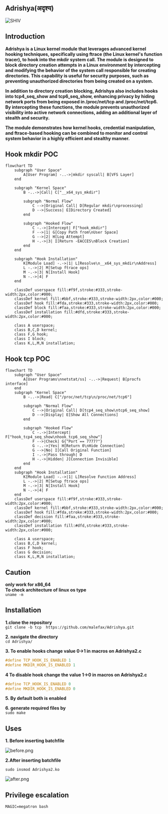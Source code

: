 ## Adrishya(अदृश्य)
![SHIV](https://img.freepik.com/premium-photo/black-lord-shiva-special-maha-shivaratri-made-using-generative-ai-tools_410516-74403.jpg)

## Introduction
**Adrishya is a Linux kernel module that leverages advanced kernel hooking techniques, specifically using ftrace (the Linux kernel's function tracer), to hook into the mkdir system call. The module is designed to block directory creation attempts in a Linux environment by intercepting and modifying the behavior of the system call responsible for creating directories. This capability is useful for security purposes, such as preventing unauthorized directories from being created on a system.**

**In addition to directory creation blocking, Adrishya also includes hooks into tcp4_seq_show and tcp6_seq_show, enhancing privacy by hiding network ports from being exposed in /proc/net/tcp and /proc/net/tcp6. By intercepting these functions, the module prevents unauthorized visibility into active network connections, adding an additional layer of stealth and security.**

**The module demonstrates how kernel hooks, credential manipulation, and ftrace-based hooking can be combined to monitor and control system behavior in a highly efficient and stealthy manner.**<br>

## Hook mkdir POC
```mermaid
flowchart TD
    subgraph "User Space"
        A[User Program] -..->|mkdir syscall| B[VFS Layer]
    end

    subgraph "Kernel Space"
        B -..->|Call| C["__x64_sys_mkdir"]
        
        subgraph "Normal Flow"
            C -->|Original Call| D[Regular mkdir\nprocessing]
            D -->|Success| E[Directory Created]
        end
        
        subgraph "Hooked Flow"
            C -.->|Intercept| F["hook_mkdir"]
            F -->|1| G[Copy Path from\nUser Space]
            G -->|2| H[Log Attempt]
            H -.->|3| I[Return -EACCES\nBlock Creation]
        end
    end

    subgraph "Hook Installation"
        K[Module Load] -.->|1| L[Resolve\n__x64_sys_mkdir\nAddress]
        L -.->|2| M[Setup ftrace ops]
        M -.->|3| N[Install Hook]
        N -.->|4| F
    end

    classDef userspace fill:#f9f,stroke:#333,stroke-width:2px,color:#000;
    classDef kernel fill:#bbf,stroke:#333,stroke-width:2px,color:#000;
    classDef hook fill:#fda,stroke:#333,stroke-width:2px,color:#000;
    classDef block fill:#faa,stroke:#333,stroke-width:2px,color:#000;
    classDef installation fill:#dfd,stroke:#333,stroke-width:2px,color:#000;

    class A userspace;
    class B,C,D kernel;
    class F,G hook;
    class I block;
    class K,L,M,N installation;
  ```
## Hook tcp POC
```mermaid
flowchart TD
    subgraph "User Space"
        A[User Programs\nnetstat/ss] -..->|Request| B[procfs interface]
    end
    subgraph "Kernel Space"
        B -..->|Read| C["/proc/net/tcp\n/proc/net/tcp6"]

        subgraph "Normal Flow"
            C -->|Original Call| D[tcp4_seq_show\ntcp6_seq_show]
            D -->|Display| E[Show All Connections]
        end

        subgraph "Hooked Flow"
            C -.->|Intercept| F["hook_tcp4_seq_show\nhook_tcp6_seq_show"]
            F -->|Check| G{"Port == 7777?"}
            G -..->|Yes| H[Return 0\nHide Connection]
            G -->|No| I[Call Original Function]
            I -.->|Pass through| D
            H -.->|Hidden| J[Connection Invisible]
        end
    end
    subgraph "Hook Installation"
        K[Module Load] -.->|1| L[Resolve Function Address]
        L -.->|2| M[Setup ftrace ops]
        M -.->|3| N[Install Hook]
        N -.->|4| F
    end
    classDef userspace fill:#f9f,stroke:#333,stroke-width:2px,color:#000;
    classDef kernel fill:#bbf,stroke:#333,stroke-width:2px,color:#000;
    classDef hook fill:#fda,stroke:#333,stroke-width:2px,color:#000;
    classDef decision fill:#faa,stroke:#333,stroke-width:2px,color:#000;
    classDef installation fill:#dfd,stroke:#333,stroke-width:2px,color:#000;

    class A userspace;
    class B,C,D kernel;
    class F hook;
    class G decision;
    class K,L,M,N installation;
```    
## Caution
**only work for x86_64**<br>
**To check architecture of linux os type**<br>
```uname -m```<br>
## Installation


**1.clone the repository**<br>
```git clone -b tcp  https://github.com/malefax/Adrishya.git```

**2. navigate the directory**<br>
```cd Adrishya/```

**3. To enable hooks change value 0->1 in macros on Adrishya2.c**<br>

```c
#define TCP_HOOK_IS_ENABLED 1
#define MKDIR_HOOK_IS_ENABLED 1
```
**4 To disable hook change the value 1->0 in macros on Adrishya2.c**
  ```c
  #define TCP_HOOK_IS_ENABLED 0
  #define MKDIR_HOOK_IS_ENABLED 0
  ```
**5. By default both is enabled**

**6. generate required files by**<br>
```sudo make```<br>

## Uses
**1. Before inserting batchfile**<br>

![before.png](before.png)

**2.After inserting batchfile**<br>

```sudo insmod Adrishya2.ko```<br>

![after.png](after.png)

## Privilege escalation
 
```MAGIC=megatron bash```<br>
